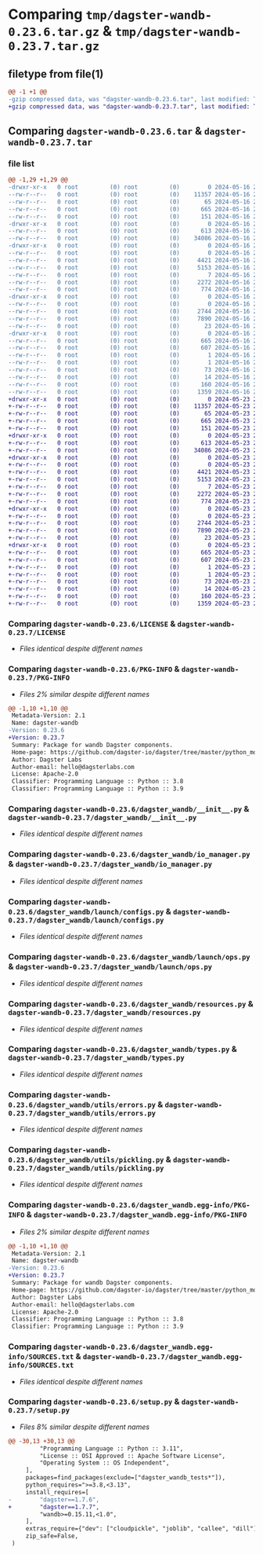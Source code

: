 # Comparing `tmp/dagster-wandb-0.23.6.tar.gz` & `tmp/dagster-wandb-0.23.7.tar.gz`

## filetype from file(1)

```diff
@@ -1 +1 @@
-gzip compressed data, was "dagster-wandb-0.23.6.tar", last modified: Thu May 16 20:11:11 2024, max compression
+gzip compressed data, was "dagster-wandb-0.23.7.tar", last modified: Thu May 23 20:57:07 2024, max compression
```

## Comparing `dagster-wandb-0.23.6.tar` & `dagster-wandb-0.23.7.tar`

### file list

```diff
@@ -1,29 +1,29 @@
-drwxr-xr-x   0 root         (0) root         (0)        0 2024-05-16 20:11:11.847667 dagster-wandb-0.23.6/
--rw-r--r--   0 root         (0) root         (0)    11357 2024-05-16 20:06:23.000000 dagster-wandb-0.23.6/LICENSE
--rw-r--r--   0 root         (0) root         (0)       65 2024-05-16 20:06:23.000000 dagster-wandb-0.23.6/MANIFEST.in
--rw-r--r--   0 root         (0) root         (0)      665 2024-05-16 20:11:11.847667 dagster-wandb-0.23.6/PKG-INFO
--rw-r--r--   0 root         (0) root         (0)      151 2024-05-16 20:06:23.000000 dagster-wandb-0.23.6/README.md
-drwxr-xr-x   0 root         (0) root         (0)        0 2024-05-16 20:11:11.839667 dagster-wandb-0.23.6/dagster_wandb/
--rw-r--r--   0 root         (0) root         (0)      613 2024-05-16 20:06:23.000000 dagster-wandb-0.23.6/dagster_wandb/__init__.py
--rw-r--r--   0 root         (0) root         (0)    34086 2024-05-16 20:06:23.000000 dagster-wandb-0.23.6/dagster_wandb/io_manager.py
-drwxr-xr-x   0 root         (0) root         (0)        0 2024-05-16 20:11:11.843667 dagster-wandb-0.23.6/dagster_wandb/launch/
--rw-r--r--   0 root         (0) root         (0)        0 2024-05-16 20:06:23.000000 dagster-wandb-0.23.6/dagster_wandb/launch/__init__.py
--rw-r--r--   0 root         (0) root         (0)     4421 2024-05-16 20:06:23.000000 dagster-wandb-0.23.6/dagster_wandb/launch/configs.py
--rw-r--r--   0 root         (0) root         (0)     5153 2024-05-16 20:06:23.000000 dagster-wandb-0.23.6/dagster_wandb/launch/ops.py
--rw-r--r--   0 root         (0) root         (0)        7 2024-05-16 20:06:23.000000 dagster-wandb-0.23.6/dagster_wandb/py.typed
--rw-r--r--   0 root         (0) root         (0)     2272 2024-05-16 20:06:23.000000 dagster-wandb-0.23.6/dagster_wandb/resources.py
--rw-r--r--   0 root         (0) root         (0)      774 2024-05-16 20:06:23.000000 dagster-wandb-0.23.6/dagster_wandb/types.py
-drwxr-xr-x   0 root         (0) root         (0)        0 2024-05-16 20:11:11.843667 dagster-wandb-0.23.6/dagster_wandb/utils/
--rw-r--r--   0 root         (0) root         (0)        0 2024-05-16 20:06:23.000000 dagster-wandb-0.23.6/dagster_wandb/utils/__init__.py
--rw-r--r--   0 root         (0) root         (0)     2744 2024-05-16 20:06:23.000000 dagster-wandb-0.23.6/dagster_wandb/utils/errors.py
--rw-r--r--   0 root         (0) root         (0)     7890 2024-05-16 20:06:23.000000 dagster-wandb-0.23.6/dagster_wandb/utils/pickling.py
--rw-r--r--   0 root         (0) root         (0)       23 2024-05-16 20:06:23.000000 dagster-wandb-0.23.6/dagster_wandb/version.py
-drwxr-xr-x   0 root         (0) root         (0)        0 2024-05-16 20:11:11.839667 dagster-wandb-0.23.6/dagster_wandb.egg-info/
--rw-r--r--   0 root         (0) root         (0)      665 2024-05-16 20:11:11.000000 dagster-wandb-0.23.6/dagster_wandb.egg-info/PKG-INFO
--rw-r--r--   0 root         (0) root         (0)      607 2024-05-16 20:11:11.000000 dagster-wandb-0.23.6/dagster_wandb.egg-info/SOURCES.txt
--rw-r--r--   0 root         (0) root         (0)        1 2024-05-16 20:11:11.000000 dagster-wandb-0.23.6/dagster_wandb.egg-info/dependency_links.txt
--rw-r--r--   0 root         (0) root         (0)        1 2024-05-16 20:11:11.000000 dagster-wandb-0.23.6/dagster_wandb.egg-info/not-zip-safe
--rw-r--r--   0 root         (0) root         (0)       73 2024-05-16 20:11:11.000000 dagster-wandb-0.23.6/dagster_wandb.egg-info/requires.txt
--rw-r--r--   0 root         (0) root         (0)       14 2024-05-16 20:11:11.000000 dagster-wandb-0.23.6/dagster_wandb.egg-info/top_level.txt
--rw-r--r--   0 root         (0) root         (0)      160 2024-05-16 20:11:11.851667 dagster-wandb-0.23.6/setup.cfg
--rw-r--r--   0 root         (0) root         (0)     1359 2024-05-16 20:06:23.000000 dagster-wandb-0.23.6/setup.py
+drwxr-xr-x   0 root         (0) root         (0)        0 2024-05-23 20:57:07.040209 dagster-wandb-0.23.7/
+-rw-r--r--   0 root         (0) root         (0)    11357 2024-05-23 20:50:32.000000 dagster-wandb-0.23.7/LICENSE
+-rw-r--r--   0 root         (0) root         (0)       65 2024-05-23 20:50:32.000000 dagster-wandb-0.23.7/MANIFEST.in
+-rw-r--r--   0 root         (0) root         (0)      665 2024-05-23 20:57:07.040209 dagster-wandb-0.23.7/PKG-INFO
+-rw-r--r--   0 root         (0) root         (0)      151 2024-05-23 20:50:32.000000 dagster-wandb-0.23.7/README.md
+drwxr-xr-x   0 root         (0) root         (0)        0 2024-05-23 20:57:07.036209 dagster-wandb-0.23.7/dagster_wandb/
+-rw-r--r--   0 root         (0) root         (0)      613 2024-05-23 20:50:32.000000 dagster-wandb-0.23.7/dagster_wandb/__init__.py
+-rw-r--r--   0 root         (0) root         (0)    34086 2024-05-23 20:50:32.000000 dagster-wandb-0.23.7/dagster_wandb/io_manager.py
+drwxr-xr-x   0 root         (0) root         (0)        0 2024-05-23 20:57:07.040209 dagster-wandb-0.23.7/dagster_wandb/launch/
+-rw-r--r--   0 root         (0) root         (0)        0 2024-05-23 20:50:32.000000 dagster-wandb-0.23.7/dagster_wandb/launch/__init__.py
+-rw-r--r--   0 root         (0) root         (0)     4421 2024-05-23 20:50:32.000000 dagster-wandb-0.23.7/dagster_wandb/launch/configs.py
+-rw-r--r--   0 root         (0) root         (0)     5153 2024-05-23 20:50:32.000000 dagster-wandb-0.23.7/dagster_wandb/launch/ops.py
+-rw-r--r--   0 root         (0) root         (0)        7 2024-05-23 20:50:32.000000 dagster-wandb-0.23.7/dagster_wandb/py.typed
+-rw-r--r--   0 root         (0) root         (0)     2272 2024-05-23 20:50:32.000000 dagster-wandb-0.23.7/dagster_wandb/resources.py
+-rw-r--r--   0 root         (0) root         (0)      774 2024-05-23 20:50:32.000000 dagster-wandb-0.23.7/dagster_wandb/types.py
+drwxr-xr-x   0 root         (0) root         (0)        0 2024-05-23 20:57:07.040209 dagster-wandb-0.23.7/dagster_wandb/utils/
+-rw-r--r--   0 root         (0) root         (0)        0 2024-05-23 20:50:32.000000 dagster-wandb-0.23.7/dagster_wandb/utils/__init__.py
+-rw-r--r--   0 root         (0) root         (0)     2744 2024-05-23 20:50:32.000000 dagster-wandb-0.23.7/dagster_wandb/utils/errors.py
+-rw-r--r--   0 root         (0) root         (0)     7890 2024-05-23 20:50:32.000000 dagster-wandb-0.23.7/dagster_wandb/utils/pickling.py
+-rw-r--r--   0 root         (0) root         (0)       23 2024-05-23 20:50:32.000000 dagster-wandb-0.23.7/dagster_wandb/version.py
+drwxr-xr-x   0 root         (0) root         (0)        0 2024-05-23 20:57:07.040209 dagster-wandb-0.23.7/dagster_wandb.egg-info/
+-rw-r--r--   0 root         (0) root         (0)      665 2024-05-23 20:57:06.000000 dagster-wandb-0.23.7/dagster_wandb.egg-info/PKG-INFO
+-rw-r--r--   0 root         (0) root         (0)      607 2024-05-23 20:57:06.000000 dagster-wandb-0.23.7/dagster_wandb.egg-info/SOURCES.txt
+-rw-r--r--   0 root         (0) root         (0)        1 2024-05-23 20:57:06.000000 dagster-wandb-0.23.7/dagster_wandb.egg-info/dependency_links.txt
+-rw-r--r--   0 root         (0) root         (0)        1 2024-05-23 20:57:06.000000 dagster-wandb-0.23.7/dagster_wandb.egg-info/not-zip-safe
+-rw-r--r--   0 root         (0) root         (0)       73 2024-05-23 20:57:06.000000 dagster-wandb-0.23.7/dagster_wandb.egg-info/requires.txt
+-rw-r--r--   0 root         (0) root         (0)       14 2024-05-23 20:57:06.000000 dagster-wandb-0.23.7/dagster_wandb.egg-info/top_level.txt
+-rw-r--r--   0 root         (0) root         (0)      160 2024-05-23 20:57:07.040209 dagster-wandb-0.23.7/setup.cfg
+-rw-r--r--   0 root         (0) root         (0)     1359 2024-05-23 20:50:32.000000 dagster-wandb-0.23.7/setup.py
```

### Comparing `dagster-wandb-0.23.6/LICENSE` & `dagster-wandb-0.23.7/LICENSE`

 * *Files identical despite different names*

### Comparing `dagster-wandb-0.23.6/PKG-INFO` & `dagster-wandb-0.23.7/PKG-INFO`

 * *Files 2% similar despite different names*

```diff
@@ -1,10 +1,10 @@
 Metadata-Version: 2.1
 Name: dagster-wandb
-Version: 0.23.6
+Version: 0.23.7
 Summary: Package for wandb Dagster components.
 Home-page: https://github.com/dagster-io/dagster/tree/master/python_modules/libraries/dagster-wandb
 Author: Dagster Labs
 Author-email: hello@dagsterlabs.com
 License: Apache-2.0
 Classifier: Programming Language :: Python :: 3.8
 Classifier: Programming Language :: Python :: 3.9
```

### Comparing `dagster-wandb-0.23.6/dagster_wandb/__init__.py` & `dagster-wandb-0.23.7/dagster_wandb/__init__.py`

 * *Files identical despite different names*

### Comparing `dagster-wandb-0.23.6/dagster_wandb/io_manager.py` & `dagster-wandb-0.23.7/dagster_wandb/io_manager.py`

 * *Files identical despite different names*

### Comparing `dagster-wandb-0.23.6/dagster_wandb/launch/configs.py` & `dagster-wandb-0.23.7/dagster_wandb/launch/configs.py`

 * *Files identical despite different names*

### Comparing `dagster-wandb-0.23.6/dagster_wandb/launch/ops.py` & `dagster-wandb-0.23.7/dagster_wandb/launch/ops.py`

 * *Files identical despite different names*

### Comparing `dagster-wandb-0.23.6/dagster_wandb/resources.py` & `dagster-wandb-0.23.7/dagster_wandb/resources.py`

 * *Files identical despite different names*

### Comparing `dagster-wandb-0.23.6/dagster_wandb/types.py` & `dagster-wandb-0.23.7/dagster_wandb/types.py`

 * *Files identical despite different names*

### Comparing `dagster-wandb-0.23.6/dagster_wandb/utils/errors.py` & `dagster-wandb-0.23.7/dagster_wandb/utils/errors.py`

 * *Files identical despite different names*

### Comparing `dagster-wandb-0.23.6/dagster_wandb/utils/pickling.py` & `dagster-wandb-0.23.7/dagster_wandb/utils/pickling.py`

 * *Files identical despite different names*

### Comparing `dagster-wandb-0.23.6/dagster_wandb.egg-info/PKG-INFO` & `dagster-wandb-0.23.7/dagster_wandb.egg-info/PKG-INFO`

 * *Files 2% similar despite different names*

```diff
@@ -1,10 +1,10 @@
 Metadata-Version: 2.1
 Name: dagster-wandb
-Version: 0.23.6
+Version: 0.23.7
 Summary: Package for wandb Dagster components.
 Home-page: https://github.com/dagster-io/dagster/tree/master/python_modules/libraries/dagster-wandb
 Author: Dagster Labs
 Author-email: hello@dagsterlabs.com
 License: Apache-2.0
 Classifier: Programming Language :: Python :: 3.8
 Classifier: Programming Language :: Python :: 3.9
```

### Comparing `dagster-wandb-0.23.6/dagster_wandb.egg-info/SOURCES.txt` & `dagster-wandb-0.23.7/dagster_wandb.egg-info/SOURCES.txt`

 * *Files identical despite different names*

### Comparing `dagster-wandb-0.23.6/setup.py` & `dagster-wandb-0.23.7/setup.py`

 * *Files 8% similar despite different names*

```diff
@@ -30,13 +30,13 @@
         "Programming Language :: Python :: 3.11",
         "License :: OSI Approved :: Apache Software License",
         "Operating System :: OS Independent",
     ],
     packages=find_packages(exclude=["dagster_wandb_tests*"]),
     python_requires=">=3.8,<3.13",
     install_requires=[
-        "dagster==1.7.6",
+        "dagster==1.7.7",
         "wandb>=0.15.11,<1.0",
     ],
     extras_require={"dev": ["cloudpickle", "joblib", "callee", "dill"]},
     zip_safe=False,
 )
```

